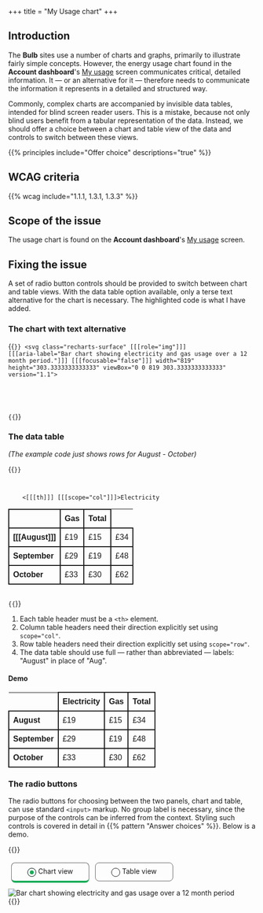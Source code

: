 +++
title = "My Usage chart"
+++

## Introduction

The **Bulb** sites use a number of charts and graphs, primarily to illustrate fairly simple concepts. However, the energy usage chart found in the **Account dashboard**'s [My usage](https://my.staging.bulb.co.uk/dashboard/usage) screen communicates critical, detailed information. It — or an alternative for it — therefore needs to communicate the information it represents in a detailed and structured way.

Commonly, complex charts are accompanied by invisible data tables, intended for blind screen reader users. This is a mistake, because not only blind users benefit from a tabular representation of the data. Instead, we should offer a choice between a chart and table view of the data and controls to switch between these views.

{{% principles include="Offer choice" descriptions="true" %}}

## WCAG criteria

{{% wcag include="1.1.1, 1.3.1, 1.3.3" %}}

## Scope of the issue

The usage chart is found on the **Account dashboard**'s [My usage](https://my.staging.bulb.co.uk/dashboard/usage) screen.

## Fixing the issue

A set of radio button controls should be provided to switch between chart and table views. With the data table option available, only a terse text alternative for the chart is necessary. The highlighted code is what I have added.

### The chart with text alternative

{{<code>}}
<svg class="recharts-surface" [[[role="img"]]] [[[aria-label="Bar chart showing electricity and gas usage over a 12 month period."]]] [[[focusable="false"]]] width="819" height="303.3333333333333" viewBox="0 0 819 303.3333333333333" version="1.1">
  <!-- SVG chart content -->
</svg>
{{</code>}}

### The data table

_(The example code just shows rows for August - October)_

{{<code numbered="true">}}
<table>
  <tr>
    <td></td>
    <[[[th]]] [[[scope="col"]]]>Electricity</th>
    <th scope="col">Gas</th>
    <th scope="col">Total</th>
  </tr>
  <tr>
    <th [[[scope="row"]]]>[[[August]]]</th>
    <td>£19</td>
    <td>£15</td>
    <td>£34</td>
  </tr>
  <tr>
    <th scope="row">September</th>
    <td>£29</td>
    <td>£19</td>
    <td>£48</td>
  </tr>
  <tr>
    <th scope="row">October</th>
    <td>£33</td>
    <td>£30</td>
    <td>£62</td>
  </tr>
</table>
{{</code>}}

1. Each table header must be a `<th>` element.
2. Column table headers need their direction explicitly set using `scope="col"`.
3. Row table headers need their direction explicitly set using `scope="row"`.
4. The data table should use full — rather than abbreviated — labels: "August" in place of "Aug".

#### Demo

<table>
  <tr>
    <td style="border: 0"></td>
    <th scope="col">Electricity</th>
    <th scope="col">Gas</th>
    <th scope="col">Total</th>
  </tr>
  <tr>
    <th scope="row">August</th>
    <td>£19</td>
    <td>£15</td>
    <td>£34</td>
  </tr>
  <tr>
    <th scope="row">September</th>
    <td>£29</td>
    <td>£19</td>
    <td>£48</td>
  </tr>
  <tr>
    <th scope="row">October</th>
    <td>£33</td>
    <td>£30</td>
    <td>£62</td>
  </tr>
</table>

### The radio buttons

The radio buttons for choosing between the two panels, chart and table, can use standard `<input>` markup. No group label is necessary, since the purpose of the controls can be inferred from the context. Styling such controls is covered in detail in {{% pattern "Answer choices" %}}. Below is a demo.

{{<demo>}}
<style>
.radios {
  margin-bottom: 0.5rem;
  border: 0;
  padding: 0;
}

.radios > * {  
  display: inline-block;
}

[type="radio"] {
  position: absolute;
  white-space: nowrap;
  height: 1px;
  width: 1px;
  overflow: hidden;
  clip-path: inset(100%);
  clip: rect(1px, 1px, 1px, 1px);
}

label {
  display: block;
  padding: 0.5rem 2rem;
  border: 1px solid #666;
  border-radius: 0.5rem;
  margin: 0.25rem;
  cursor: pointer;
}

label::before {
  content: '';
  display: inline-block;
  vertical-align: middle;
  margin-right: 0.25rem;
  width: 1rem;
  height: 1rem;
  border: 1px solid;
  border-radius: 50%;
}

[type="radio"]:checked + label {
  border-bottom: 0.25rem solid #19ac58;
}

[type="radio"]:checked + label::before {
  background-color: #19ac58;
  box-shadow: inset 0 0 0 0.25rem #fff;
}

[type="radio"]:focus + label {
  box-shadow: 0 0 0 0.125rem #ca488d;
}

img {
    max-width: 100%;
}

table {
    font-family: sans-serif;
    text-align: left;
    table-layout: fixed;
    width: 100%;
    border-collapse: collapse;
}

th,
td {
    border: 2px solid;
    padding: 0.5rem;
    line-height: 1.25;
    margin: 0;
}

th {
    font-weight: bold;
}

th:empty {
    border: 0;
}
</style>
<fieldset class="radios">
  <input type="radio" id="chart" name="view" checked>
  <label for="chart">Chart view</label>
  <input type="radio" id="table" name="view">
  <label for="table">Table view</label>
</fieldset>
<div class="panel" id="chart">
  <img alt="Bar chart showing electricity and gas usage over a 12 month period" src="/images/usage.png">
</div>
<div class="panel" id="table" hidden>
<table>
  <tr>
    <td style="border: 0"></td>
    <th scope="col">Electricity</th>
    <th scope="col">Gas</th>
    <th scope="col">Total</th>
  </tr>
  <tr>
    <th scope="row">August</th>
    <td>£19</td>
    <td>£15</td>
    <td>£34</td>
  </tr>
  <tr>
    <th scope="row">September</th>
    <td>£29</td>
    <td>£19</td>
    <td>£48</td>
  </tr>
  <tr>
    <th scope="row">October</th>
    <td>£33</td>
    <td>£30</td>
    <td>£62</td>
  </tr>
</table>
</div>
<script>
var radios = demo.querySelector('.radios');
var panels = demo.querySelectorAll('.panel');
radios.addEventListener('change', function () {
  Array.prototype.forEach.call(panels, function (panel) {
    panel.hidden = !panel.hidden;
  });
});
</script>
{{</demo>}}
